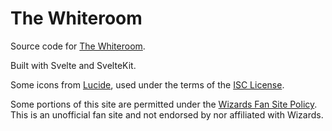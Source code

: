 # The Whiteroom
Source code for [The Whiteroom](https://the-whiteroom.github.io).

Built with Svelte and SvelteKit.

Some icons from [Lucide](https://lucide.dev/), used under the terms of the [ISC License](https://lucide.dev/license).

Some portions of this site are permitted under the [Wizards Fan Site Policy](https://dnd.wizards.com/resources/fan-site-kit). This is an unofficial fan site and not endorsed by nor affiliated with Wizards.